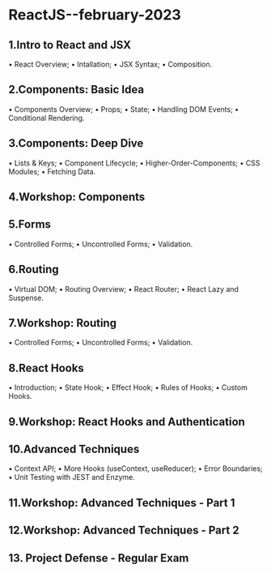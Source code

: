 # ReactJS--february-2023


## 1.Intro to React and JSX

• React Overview;
• Intallation;
• JSX Syntax;
• Composition.

## 2.Components: Basic Idea

• Components Overview;
• Props;
• State;
• Handling DOM Events;
• Conditional Rendering.

## 3.Components: Deep Dive

• Lists & Keys;
• Component Lifecycle;
• Higher-Order-Components;
• CSS Modules;
• Fetching Data.

## 4.Workshop: Components

## 5.Forms

• Controlled Forms;
• Uncontrolled Forms;
• Validation.

## 6.Routing
• Virtual DOM;
• Routing Overview;
• React Router;
• React Lazy and Suspense.

## 7.Workshop: Routing

• Controlled Forms;
• Uncontrolled Forms;
• Validation.

## 8.React Hooks

• Introduction;
• State Hook;
• Effect Hook;
• Rules of Hooks;
• Custom Hooks.

## 9.Workshop: React Hooks and Authentication


## 10.Advanced Techniques
• Context API;
• More Hooks (useContext, useReducer);
• Error Boundaries;
• Unit Testing with JEST and Enzyme.

## 11.Workshop: Advanced Techniques - Part 1

## 12.Workshop: Advanced Techniques - Part 2
## 13. Project Defense - Regular Exam
